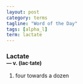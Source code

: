 ```yaml
---
layout: post
category: terms
tagline: "Word of the Day"
tags: [alpha_l]
term: lactate
---
```


<h3>Lactate<br/> <small>&mdash; v. (lac<span>&middot;</span>tate)</small></h3>
<p><ol>
<li>four towards a dozen</li>
</ol></p>
